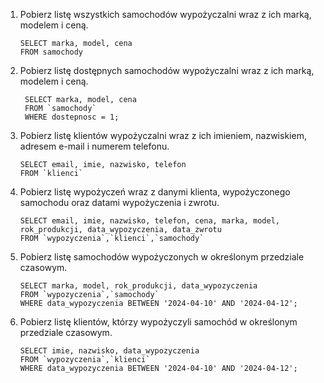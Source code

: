 1. Pobierz listę wszystkich samochodów wypożyczalni wraz z ich marką, modelem i ceną.
   ```
   SELECT marka, model, cena
   FROM samochody
   ```
2. Pobierz listę dostępnych samochodów wypożyczalni wraz z ich marką, modelem i ceną.
   ```
    SELECT marka, model, cena
    FROM `samochody`
    WHERE dostepnosc = 1; 
   ```
3. Pobierz listę klientów wypożyczalni wraz z ich imieniem, nazwiskiem, adresem e-mail i numerem telefonu.
   ```
   SELECT email, imie, nazwisko, telefon
   FROM `klienci`
   ```
4. Pobierz listę wypożyczeń wraz z danymi klienta, wypożyczonego samochodu oraz datami wypożyczenia i zwrotu.
   ```
   SELECT email, imie, nazwisko, telefon, cena, marka, model, rok_produkcji, data_wypozyczenia, data_zwrotu
   FROM `wypozyczenia`,`klienci`,`samochody`
   ```
5. Pobierz listę samochodów wypożyczonych w określonym przedziale czasowym.
    ```
    SELECT marka, model, rok_produkcji, data_wypozyczenia
    FROM `wypozyczenia`,`samochody`
    WHERE data_wypozyczenia BETWEEN '2024-04-10' AND '2024-04-12'; 
    ```
6. Pobierz listę klientów, którzy wypożyczyli samochód w określonym przedziale czasowym.
   ```
   SELECT imie, nazwisko, data_wypozyczenia
   FROM `wypozyczenia`,`klienci`
   WHERE data_wypozyczenia BETWEEN '2024-04-10' AND '2024-04-12'; 
   ```

